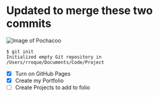 # Updated to merge these two commits

![Image of Pochacoo](https://m.media-amazon.com/images/I/71HZcrzStsL.jpg)

```
$ git init 
Initialized empty Git repository in /Users/rroque/Documents/Code/Project
```
- [x] Turn on GitHub Pages
- [x] Create my Portfolio
- [ ] Create Projects to add to folio
